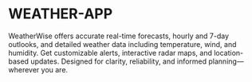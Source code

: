 # WEATHER-APP
WeatherWise offers accurate real-time forecasts, hourly and 7-day outlooks, and detailed weather data including temperature, wind, and humidity. Get customizable alerts, interactive radar maps, and location-based updates. Designed for clarity, reliability, and informed planning—wherever you are.
